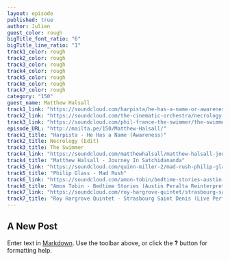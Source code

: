 ```yaml
---
layout: episode
published: true
author: Julien
guest_color: rough
bigTitle_font_ratio: "6"
bigTitle_line_ratio: "1"
track1_color: rough
track2_color: rough
track3_color: rough
track4_color: rough
track5_color: rough
track6_color: rough
track7_color: rough
category: "150"
guest_name: Matthew Halsall
track1_link: "https://soundcloud.com/harpista/he-has-a-name-or-awareness"
track2_link: "https://soundcloud.com/the-cinematic-orchestra/necrology-edit"
track3_link: "https://soundcloud.com/phil-france-the-swimmer/the-swimmer"
episode_URL: "http://mailta.pe/150/Matthew-Halsall/"
track1_title: "Harpista - He Has a Name (Awareness)"
track2_title: Necrology (Edit)
track3_title: The Swimmer
track4_link: "https://soundcloud.com/matthewhalsall/matthew-halsall-journey-in"
track4_title: "Matthew Halsall - Journey In Satchidananda"
track5_link: "https://soundcloud.com/quinn-miller-2/mad-rush-philip-glass-1"
track5_title: "Philip Glass - Mad Rush"
track6_link: "https://soundcloud.com/amon-tobin/bedtime-stories-austin-peralta"
track6_title: "Amon Tobin - Bedtime Stories (Austin Peralta Reinterpretation)"
track7_link: "https://soundcloud.com/roy-hargrove-quintet/strasbourg-saint-denis-live"
track7_title: "Roy Hargrove Quintet - Strasbourg Saint Denis (Live Performance)"
---
```


## A New Post

Enter text in [Markdown](http://daringfireball.net/projects/markdown/). Use the toolbar above, or click the **?** button for formatting help.